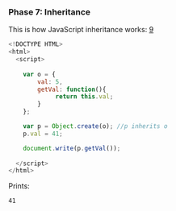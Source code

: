 ### Phase 7: Inheritance

This is how JavaScript inheritance works: [9]

```js
<!DOCTYPE HTML>
<html>
  <script>
    
    var o = {
        val: 5,
        getVal: function(){
             return this.val;
        }
    };

    var p = Object.create(o); //p inherits o
    p.val = 41;

    document.write(p.getVal());
    
  </script>
</html>

```

Prints:

	41

   [9]: https://developer.mozilla.org/en-US/docs/Web/JavaScript/Inheritance_and_the_prototype_chain